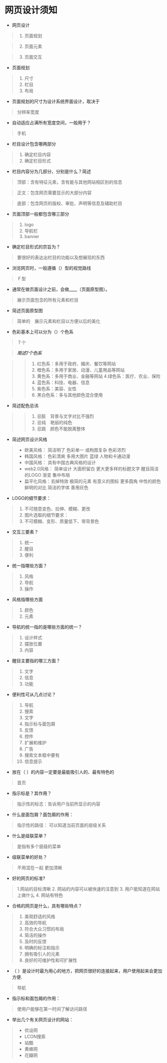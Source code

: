 # 网页设计须知

* 网页设计 

>1. 页面规划

>2. 页面元素

>3. 页面交互

* 页面规划

>1. 尺寸
>2. 栏目
>3. 布局

* 页面规划的尺寸为设计系统界面设计，取决于

>分辨率宽度

* 自动适应占满所有宽度空间，一般用于？

>手机

* 栏目设计包含哪两部分

>1. 确定栏目内容
>2. 确定栏目形式

* 栏目内容分为几部分，分别是什么？简述

>顶部：含有特征元素，含有能与其他网站相区别的信息

>正文：包含网页需要显示的大部分内容

>底部：包含网页的版权、审批、声明等信息及辅助栏目

* 页面顶部一般都包含哪三部分

>1. logo　
>2. 导航栏
>3. banner

* 确定栏目形式的宗旨为？

>要很好的表达出栏目的功能以及想展现的东西

* 浏览网页时，一般遵循（）型的视觉路线

>Ｆ型

* 通常在做页面设计之前，会做____（页面原型图）。

>展示页面包含的所有元素和栏目

* 简述页面原型图

>简单的　展示元素和栏目以方便以后的美化

* 色彩基本上可以分为（）个色系

>７个

>***简述7个色系***

>>1. 红色系：多用于政府、婚庆、餐饮等网站
>>2. 橙色系：多用于家居、动漫、儿童用品等网站
>>3. 黄色系：多用于商业、金融等网站
>>4.绿色系：医疗、农业、保险
>>5. 蓝色系：科技、电器、信息
>>6. 紫色系：美容、女性
>>7. 黑白色系：多与其他颜色混合使用

* 简述配色忌讳

>>1. 忌脏　背景与文字对比不强烈
>>2. 忌纯　艳丽的纯色
>>3. 忌跳　颜色不能脱离整体

* 简述网页设计风格
>+ 欧美风格： 简洁明了 色彩单一 或构图复杂 色彩浓烈
>+ 韩国风格： 色彩清爽 多用大图片 蓝绿 人物和卡通动漫
>+ 中国风格： 具有中国古典风格的设计
>+ web2.0风格： 简单设计 大面积留白 更大更多样的标题文字 醒目简洁的LOGO 渐变 集中布局
>+ 扁平化风格：去掉特效 极简的元素 有意义的图标 更多圆角 中性的颜色 鲜明的对比 简洁的字体 善用灰色

* LOGO的细节要求：

>1. 不可随意变色、拉伸、模糊、更改
>2. 图片选取的细节要求：
>3. 不可模糊、变形、质量低下、带背景色

* 交互三要素？

>1. 统一
>2. 醒目
>3. 便利

* 统一指哪些方面？

>1. 风格
>2. 导航
>3. 操作

* 风格指哪些方面

>1. 颜色
>2. 元素

* 导航的统一指的是哪些方面的统一？

>1. 设计样式
>2. 摆放位置
>3. 内容

* 醒目主要指的哪三方面？

>1. 文字
>2. 信息
>3. 功能

* 便利性可从几点讨论？

>1. 导航
>2. 搜索
>3. 文字
>4. 指示标与面包屑
>5. 反馈
>6. 控件
>7. 扩展和维护
>8. 广告
>9. 搜索文本框中要有
>10. 信息提示

* 放在（ ）的内容一定要是最能吸引人的、最有特色的

>首页

* 指示标是？其作用？

> 指示性的标志：告诉用户当前所显示的内容

* 什么是面包屑？面包屑的作用：

>指示性的路径： 可以知道当前页面的层级关系

* 什么是级联菜单？

>是指有多个层级的菜单

* 级联菜单的好处？

>不用混在一起 更加清晰


* 好的网页的标准?

>1.网站的目标清晰
>2. 网站的内容可以被快速的注意到
>3. 用户能知道在网站上做什么
>4. 网站有特色

* 合格的网页是什么，具有哪些特点？

>1. 美观舒适的风格
>2. 高效的导航
>3. 符合大众习惯的布局
>4. 简洁的操作
>5. 及时的反馈
>6. 明确的标注和指示
>7. 拥有吸引人的元素
>8. 良好的可维护性和可扩展性

* （ ）是设计时最为用心的地方，把网页很好的连接起来，用户使用起来会更加方便.

>导航

* 指示标和面包屑的作用：

>使用户能够在第一时间了解访问路径

* 举出几个有关网页设计的网站：

>- 优设网
>- LCON搜索
>- 站酷
>- 黄蜂网
>- 花瓣网


